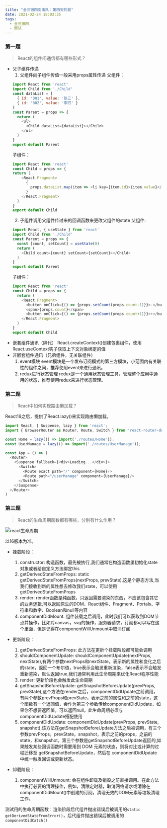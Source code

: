 ```yaml
---
title: "金三银四突击队：第四天的题"
date: 2021-02-24 18:03:35
tags:
  - 金三银四
  - 面试
---
```


<!--banner-pic|sticker|content-img|content-img-half-->

### 第一题

> React的组件间通信都有哪些形式？

- 父子组件传递
  1. 父组件向子组件传值一般采用props属性传递
  父组件：
  ```js
  import React from 'react'
  import Child from './Child'
  const dataList = [
    { id: '001', value: '张三' },
    { id: '002', value: '李四' }
  ]
  const Parent = props => {
    return (
      <ul>
        <Child dataList={dataList}></Child>
      </ul>
    )
  }
  export default Parent
  ```
  子组件：
  ```js
  import React from 'react'
  const Child = props => {
  return (
      <React.Fragment>
        {
          props.dataList.map(item => <li key={item.id}>{item.value}</li>)
        }
      </React.Fragment>
    )
  }
  export default Child
  ```
  2. 子组件调用父组件传过来的回调函数来更改父组件的state
  父组件: 
  ```js
  import React, { useState } from 'react'
  import Child from './Child'
  const Parent = props => {
    const [count, setCount] = useState(0)
    return (
      <Child count={count} setCount={setCount}></Child>
    )
  }
  export default Parent
  ```
  子组件：
  ```js
  import React from 'react'
  const Child = props => {
    return (
      <React.Fragment>
        <button onClick={() => {props.setCount(props.count-1)}}>-</button>
        <span>{props.count}</span>
        <button onClick={() => {props.setCount(props.count+1)}}>+</button>
      </React.Fragment>
    )
  }
  export default Child
  ```
- 嵌套组件通讯（隔代）
  React.createContext()创建包裹组件，使用React.useContext钩子获取上下文对象绑定的值
- 非嵌套组件通讯（兄弟组件，无关联组件）
  1. event模块
  event模块是一个发布订阅模式的第三方模块，小范围内有关联性的组件之间，推荐使用event来进行通讯。
  2. redux进行状态管理
  redux是一个通用状态管理工具，管理整个应用中通用的状态，推荐使用redux来进行状态管理。

### 第二题

> React中如何实现路由懒加载？

React16之后，提供了React.lazy()来实现路由懒加载。

```js
import React, { Suspense, lazy } from 'react';
import { BrowserRouter as Router, Route, Switch } from 'react-router-dom';

const Home = lazy(() => import('./routes/Home'));
const UserManage = lazy(() => import('./routes/UserManage'));

const App = () => (
  <Router>
    <Suspense fallback={<div>Loading...</div>}>
      <Switch>
        <Route exact path="/" component={Home}/>
        <Route path="/userManage" component={UserManage}/>
      </Switch>
    </Suspense>
  </Router>
)
```

### 第三题

> React的生命周期函数都有哪些，分别有什么作用？

![react生命周期](https://pic3.zhimg.com/80/v2-570de4eac482631a59ec29611d03ade6_720w.jpg)

以16版本为准。

- 挂载阶段：
  1. constructor: 构造函数，最先被执行,我们通常在构造函数里初始化state对象或者给自定义方法绑定this
  2. getDerivedStateFromProps: static getDerivedStateFromProps(nextProps, prevState),这是个静态方法,当我们接收到新的属性想去修改我们state，可以使用getDerivedStateFromProps
  3. render: render函数是纯函数，只返回需要渲染的东西，不应该包含其它的业务逻辑,可以返回原生的DOM、React组件、Fragment、Portals、字符串和数字、Boolean和null等内容
  4. componentDidMount: 组件装载之后调用，此时我们可以获取到DOM节点并操作，比如对canvas，svg的操作，服务器请求，订阅都可以写在这个里面，但是记得在componentWillUnmount中取消订阅

- 更新阶段：
  1. getDerivedStateFromProps: 此方法在更新个挂载阶段都可能会调用
  2. shouldComponentUpdate: shouldComponentUpdate(nextProps, nextState),有两个参数nextProps和nextState，表示新的属性和变化之后的state，返回一个布尔值，true表示会触发重新渲染，false表示不会触发重新渲染，默认返回true,我们通常利用此生命周期来优化React程序性能
  3. render: 更新阶段也会触发此生命周期
  4. getSnapshotBeforeUpdate: getSnapshotBeforeUpdate(prevProps, prevState),这个方法在render之后，componentDidUpdate之前调用，有两个参数prevProps和prevState，表示之前的属性和之前的state，这个函数有一个返回值，会作为第三个参数传给componentDidUpdate，如果你不想要返回值，可以返回null，此生命周期必须与componentDidUpdate搭配使用
  5. componentDidUpdate: componentDidUpdate(prevProps, prevState, snapshot),该方法在getSnapshotBeforeUpdate方法之后被调用，有三个参数prevProps，prevState，snapshot，表示之前的props，之前的state，和snapshot。第三个参数是getSnapshotBeforeUpdate返回的,如果触发某些回调函数时需要用到 DOM 元素的状态，则将对比或计算的过程迁移至 getSnapshotBeforeUpdate，然后在 componentDidUpdate 中统一触发回调或更新状态。

- 卸载阶段：
  1. componentWillUnmount: 会在组件卸载及销毁之前直接调用。在此方法中执行必要的清理操作，例如，清除定时器，取消网络请求或清除在componentDidMount()中创建的订阅，清理无效的DOM元素等垃圾清理工作。

测试用的生命周期函数：渲染阶段后代组件抛出错误后被调用的`static getDerivedStateFromError()`，后代组件抛出错误后被调用的`componentDidCatch()`
